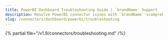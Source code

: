 ```yaml
---
title: PowerBI Dashboard Troubleshooting Guide | `brandName` Support
description: Resolve PowerBI connector issues with `brandName`'scomprehensive troubleshooting guide. Fix common errors, debug connections, and optimize your setup.
slug: /connectors/dashboard/powerbi/troubleshooting
---
```


{% partial file="/v1.9/connectors/troubleshooting.md" /%}
